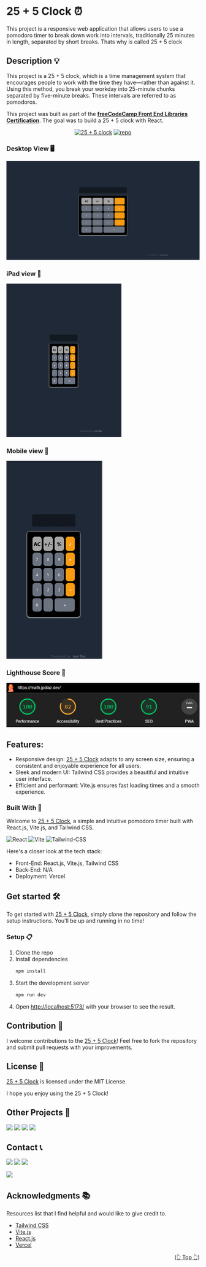 <div id="top"></div>

# 25 + 5 Clock ⏰

This project is a responsive web application that allows users to use a pomodoro timer to break down work into intervals, traditionally 25 minutes in length, separated by short breaks. Thats why is called 25 + 5 clock

## Description 💡

This project is a 25 + 5 clock, which is a time management system that encourages people to work with the time they have—rather than against it. Using this method, you break your workday into 25-minute chunks separated by five-minute breaks. These intervals are referred to as pomodoros.

This project was built as part of the **[freeCodeCamp Front End Libraries Certification](https://www.freecodecamp.org/certification/1diazdev/front-end-development-libraries)**. The goal was to build a 25 + 5 clock with React.

<div align="center">

[![25 + 5 clock](https://img.shields.io/badge/View%20Demo-000?style=for-the-badge&logo=Google-Chrome&logoColor=white)](https://25.jpdiaz.dev/)
[![repo](https://img.shields.io/badge/View%20Code-000?style=for-the-badge&logo=GitHub&logoColor=white)](https://stackblitz.com/github.com/JuanPabloDiaz/25-5_clock)

</div>

### Desktop View 🖥️

<img src="./src/assets/images/desktop.png" width="" />

### iPad view 📱

<img src="./src/assets/images/ipad.png" width="300" />

### Mobile view 📱

<img src="./src/assets/images/phone.png" width="250" />

### Lighthouse Score 🚀

<img src="./src/assets/images/lighthouse.png" />

## Features:

- Responsive design: [25 + 5 Clock](https://25.jpdiaz.dev) adapts to any screen size, ensuring a consistent and enjoyable experience for all users.
- Sleek and modern UI: Tailwind CSS provides a beautiful and intuitive user interface.
- Efficient and performant: Vite.js ensures fast loading times and a smooth experience.

### Built With 🔑

Welcome to [25 + 5 Clock](https://25.jpdiaz.dev), a simple and intuitive pomodoro timer built with React.js, Vite.js, and Tailwind CSS.

![React](https://img.shields.io/badge/React-61DAFB.svg?style=for-the-badge&logo=React&logoColor=black)
![Vite](https://img.shields.io/badge/Vite-646CFF.svg?style=for-the-badge&logo=Vite&logoColor=white)
![Tailwind-CSS](https://img.shields.io/badge/Tailwind%20CSS-06B6D4.svg?style=for-the-badge&logo=Tailwind-CSS&logoColor=white)

Here's a closer look at the tech stack:

- Front-End: React.js, Vite.js, Tailwind CSS
- Back-End: N/A
- Deployment: Vercel

## Get started 🛠️

To get started with [25 + 5 Clock](https://25.jpdiaz.dev), simply clone the repository and follow the setup instructions. You'll be up and running in no time!

### Setup 📋

1. Clone the repo
2. Install dependencies
   ```sh
   npm install
   ```
3. Start the development server
   ```sh
   npm run dev
   ```
4. Open [http://localhost:5173/](http://localhost:5173/) with your browser to see the result.

## Contribution 🤝

I welcome contributions to the [25 + 5 Clock](https://25.jpdiaz.dev)! Feel free to fork the repository and submit pull requests with your improvements.

## License 📜

[25 + 5 Clock](https://25.jpdiaz.dev) is licensed under the MIT License.

I hope you enjoy using the 25 + 5 Clock!

<!-- OTHER PROJECTS -->

## Other Projects 🚀

![](https://img.shields.io/badge/Platzi_Repos-121f3d?style=for-the-badge&logo=Platzi&logoColor=98CA3F)
[![](https://img.shields.io/badge/2021-222?style=for-the-badge)](https://github.com/JuanPabloDiaz/platzi/tree/main/2021)
[![](https://img.shields.io/badge/2022-222?style=for-the-badge)](https://github.com/JuanPabloDiaz/platzi/tree/main/2022)
[![](https://img.shields.io/badge/2023-222?style=for-the-badge)](https://github.com/JuanPabloDiaz/platzi/tree/main/2023)

<!-- CONTACT -->

## Contact 📞

[![](https://img.shields.io/badge/@1diazdev-fff?style=for-the-badge&logo=linkedin&logoColor=0A66C2)](https://www.linkedin.com/in/1diazdev/)
[![](https://img.shields.io/badge/@1diazdev-fff?style=for-the-badge&logo=Twitter&logoColor=1DA1F2)](https://www.twitter.com/1diazdev)
[![](https://img.shields.io/badge/Gmail-fff?style=for-the-badge&logo=gmail&logoColor=EA4335)](mailto:juan.diaz93@hotmail.com)

[![](https://img.shields.io/badge/Platzi_Profile-121f3d?style=for-the-badge&logo=Platzi&logoColor=98CA3F)](https://platzi.com/p/DiazJuan/)

<!-- ACKNOWLEDGMENTS -->

## Acknowledgments 📚

Resources list that I find helpful and would like to give credit to.

- [Tailwind CSS](https://tailwindcss.com/)
- [Vite.js](https://vitejs.dev/)
- [React.js](https://reactjs.org/)
- [Vercel](https://vercel.com/)

<p align="right">(<a href="#top">👆 Top 👆</a>)</p>
